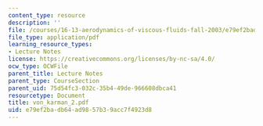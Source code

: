 ```yaml
---
content_type: resource
description: ''
file: /courses/16-13-aerodynamics-of-viscous-fluids-fall-2003/e79ef2badb64ad9857b39acc7f4923d8_von_karman_2.pdf
file_type: application/pdf
learning_resource_types:
- Lecture Notes
license: https://creativecommons.org/licenses/by-nc-sa/4.0/
ocw_type: OCWFile
parent_title: Lecture Notes
parent_type: CourseSection
parent_uid: 75d54fc3-032c-35b4-49de-966608dbca41
resourcetype: Document
title: von_karman_2.pdf
uid: e79ef2ba-db64-ad98-57b3-9acc7f4923d8
---
```

